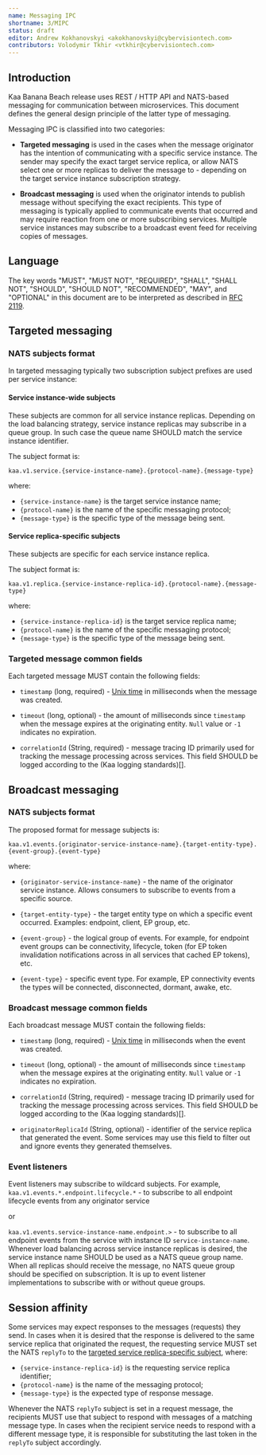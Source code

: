 ```yaml
---
name: Messaging IPC
shortname: 3/MIPC
status: draft
editor: Andrew Kokhanovskyi <akokhanovskyi@cybervisiontech.com>
contributors: Volodymir Tkhir <vtkhir@cybervisiontech.com>
---
```


## Introduction

Kaa Banana Beach release uses REST / HTTP API and NATS-based messaging for communication between microservices.
This document defines the general design principle of the latter type of messaging.

Messaging IPC is classified into two categories:

- **Targeted messaging** is used in the cases when the message originator has the intention of communicating with a specific service instance.
The sender may specify the exact target service replica, or allow NATS select one or more replicas to deliver the message to - depending on the target service instance subscription strategy.

- **Broadcast messaging** is used when the originator intends to publish message without specifying the exact recipients.
This type of messaging is typically applied to communicate events that occurred and may require reaction from one or more subscribing services.
Multiple service instances may subscribe to a broadcast event feed for receiving copies of messages.

## Language

The key words "MUST", "MUST NOT", "REQUIRED", "SHALL", "SHALL NOT", "SHOULD", "SHOULD NOT", "RECOMMENDED", "MAY", and "OPTIONAL" in this document are to be interpreted as described in [RFC 2119](https://tools.ietf.org/html/rfc2119).

## Targeted messaging

### NATS subjects format
In targeted messaging typically two subscription subject prefixes are used per service instance:

#### Service instance-wide subjects
These subjects are common for all service instance replicas.
Depending on the load balancing strategy, service instance replicas may subscribe in a queue group.
In such case the queue name SHOULD match the service instance identifier.

  The subject format is:

  `kaa.v1.service.{service-instance-name}.{protocol-name}.{message-type}`

  where:
  - `{service-instance-name}` is the target service instance name;
  - `{protocol-name}` is the name of the specific messaging protocol;
  - `{message-type}` is the specific type of the message being sent.

#### Service replica-specific subjects
These subjects are specific for each service instance replica.

  The subject format is:

  `kaa.v1.replica.{service-instance-replica-id}.{protocol-name}.{message-type}`

  where:
  - `{service-instance-replica-id}` is the target service replica name;
  - `{protocol-name}` is the name of the specific messaging protocol;
  - `{message-type}` is the specific type of the message being sent.

### Targeted message common fields

Each targeted message MUST contain the following fields:

- `timestamp` (long, required) - [Unix time](https://en.wikipedia.org/wiki/Unix_time) in milliseconds when the message was created.

- `timeout` (long, optional) - the amount of milliseconds since `timestamp` when the message expires at the originating entity.
`Null` value or `-1` indicates no expiration.

- `correlationId` (String, required) - message tracing ID primarily used for tracking the message processing across services.
This field SHOULD be logged according to the (Kaa logging standards)[].

## Broadcast messaging

### NATS subjects format

The proposed format for message subjects is:

`kaa.v1.events.{originator-service-instance-name}.{target-entity-type}.{event-group}.{event-type}`

where:

- `{originator-service-instance-name}` - the name of the originator service instance.
Allows consumers to subscribe to events from a specific source.

- `{target-entity-type}` - the target entity type on which a specific event occurred.
Examples: endpoint, client, EP group, etc.

- `{event-group}` - the logical group of events.
For example, for endpoint event groups can be connectivity, lifecycle, token (for EP token invalidation notifications across in all services that cached EP tokens), etc.

- `{event-type}` - specific event type.
For example, EP connectivity events the types will be connected, disconnected, dormant, awake, etc.

### Broadcast message common fields

Each broadcast message MUST contain the following fields:

- `timestamp` (long, required) - [Unix time](https://en.wikipedia.org/wiki/Unix_time) in milliseconds when the event was created.

- `timeout` (long, optional) - the amount of milliseconds since `timestamp` when the message expires at the originating entity.
`Null` value or `-1` indicates no expiration.

- `correlationId` (String, required) - message tracing ID primarily used for tracking the message processing across services.
This field SHOULD be logged according to the (Kaa logging standards)[].

- `originatorReplicaId` (String, optional) - identifier of the service replica that generated the event.
Some services may use this field to filter out and ignore events they generated themselves.

### Event listeners

Event listeners may subscribe to wildcard subjects.
For example, `kaa.v1.events.*.endpoint.lifecycle.*` - to subscribe to all endpoint lifecycle events from any originator service

or

`kaa.v1.events.service-instance-name.endpoint.>` - to subscribe to all endpoint events from the service with instance ID `service-instance-name`.
Whenever load balancing across service instance replicas is desired, the service instance name SHOULD be used as a NATS queue group name.
When all replicas should receive the message, no NATS queue group should be specified on subscription.
It is up to event listener implementations to subscribe with or without queue groups.

## Session affinity

Some services may expect responses to the messages (requests) they send.
In cases when it is desired that the response is delivered to the same service replica that originated the request, the requesting service MUST set the NATS `replyTo` to the [targeted service replica-specific subject](#service-replica-specific-subjects), where:
  - `{service-instance-replica-id}` is the requesting service replica identifier;
  - `{protocol-name}` is the name of the messaging protocol;
  - `{message-type}` is the expected type of response message.

Whenever the NATS `replyTo` subject is set in a request message, the recipients MUST use that subject to respond with messages of a matching message type.
In cases when the recipient service needs to respond with a different message type, it is responsible for substituting the last token in the `replyTo` subject accordingly.
